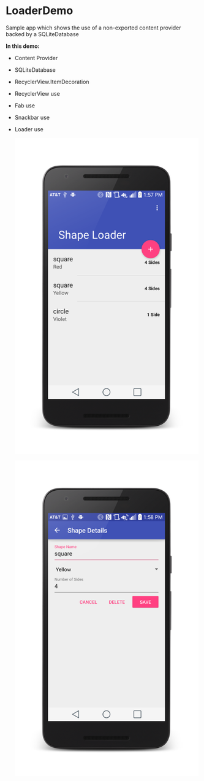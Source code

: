 # LoaderDemo
Sample app which shows the use of a non-exported content provider backed by a SQLiteDatabase



**In this demo:**
- Content Provider 
- SQLiteDatabase
- RecyclerView.ItemDecoration 
- RecyclerView use
- Fab use
- Snackbar use
- Loader use


  ![Art](./art/Screenshot_2015-11-24-13-57-54_framed.png)
  
  ![Art](./art/Screenshot_2015-11-24-13-58-40_framed.png)



